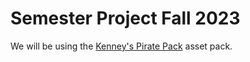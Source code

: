 # Semester Project Fall 2023

We will be using the [Kenney's Pirate Pack](https://www.kenney.nl/assets/pirate-pack) asset pack.
